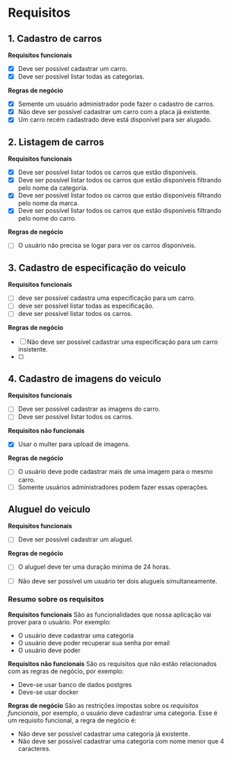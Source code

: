 # Requisitos

## 1. Cadastro de carros
**Requisitos funcionais**
- [x] Deve ser possível cadastrar um carro.
- [x] Deve ser possível listar todas as categorias.

**Regras de negócio**
- [x] Semente um usuário administrador pode fazer o cadastro de carros.
- [x] Não deve ser possível cadastrar um carro com a placa já existente.
- [x] Um carro recém cadastrado deve está disponível para ser alugado.

## 2. Listagem de carros
**Requisitos funcionais**
- [x] Deve ser possível listar todos os carros que estão disponíveis.
- [x] Deve ser possível listar todos os carros que estão disponíveis filtrando pelo nome da categoria.
- [x] Deve ser possível listar todos os carros que estão disponíveis filtrando pelo nome da marca.
- [x] Deve ser possível listar todos os carros que estão disponíveis filtrando pelo nome do carro.

**Regras de negócio**
- [ ] O usuário não precisa se logar para ver os carros disponíveis.

## 3. Cadastro de especificação do veiculo
**Requisitos funcionais**
- [ ] deve ser possível cadastra uma especificação para um carro.
- [ ] deve ser possível listar todas as especificação.
- [ ] deve ser possível listar todos os carros.

**Regras de negócio**
- [ ] Não deve ser possível cadastrar uma especificação para um carro insistente.
- [ ] 

## 4. Cadastro de imagens do veiculo
**Requisitos funcionais**
- [ ] Deve ser possível cadastrar as imagens do carro.
- [ ] Deve ser possível listar todos os carros.

**Requisitos não funcionais**
- [x] Usar o multer para upload de imagens.

**Regras de negócio**
- [ ] O usuário deve pode cadastrar mais de uma imagem para o mesmo carro.
- [ ] Somente usuários administradores podem fazer essas operações.

## Aluguel do veiculo
**Requisitos funcionais**
- [ ] Deve ser possível cadastrar um aluguel.

**Regras de negócio**
- [ ] O aluguel deve ter uma duração minima de 24 horas.
- [ ] Não deve ser possível um usuário ter dois alugueis simultaneamente.


### Resumo sobre os requisitos

**Requisitos funcionais**
São as funcionalidades que nossa aplicação vai prover para o usuário.
Por exemplo:

- O usuário deve cadastrar uma categoria
- O usuário deve poder recuperar sua senha por email
- O usuário deve poder

**Requisitos não funcionais**
São os requisitos que não estão relacionados com as regras de negócio, por exemplo:

- Deve-se usar banco de dados postgres
- Deve-se usar docker

**Regras de negócio**
São as restrições impostas sobre os _requisitos funcionais_, por exemplo, o usuário deve cadastrar uma categoria.
Esse é um requisito funcional, a regra de negócio é:

- Não deve ser possível cadastrar uma categoria já existente.
- Não deve ser possível cadastrar uma categoria com nome menor que 4 caracteres.
